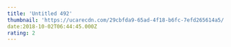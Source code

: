 ```yaml
---
title: 'Untitled 492'
thumbnail: 'https://ucarecdn.com/29cbfda9-65ad-4f18-b6fc-7efd265614a5/'
date:2018-10-02T06:44:45.000Z
rating: 2
---
```

